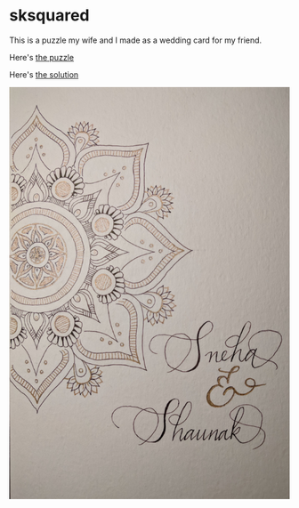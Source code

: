 # sksquared

This is a puzzle my wife and I made as a wedding card for my friend.

Here's [the puzzle](./puzzle.html)

Here's [the solution](./solution.html)

![sksquared](./cover.jpg)

